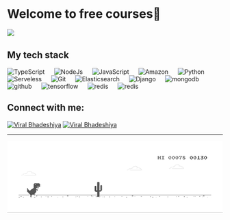 
# Welcome to free courses👋

![](https://github.com/halfrost/halfrost/blob/master/icons/header_.png)




## My tech stack

<p align="left"> 

  <a> 
    <img alt="TypeScript" src="https://img.shields.io/badge/-TypeScript-blue?logo=Typescript&logoColor=black">
  </a> 
  &emsp;
  <a> 
    <img alt="NodeJs" src="https://img.shields.io/badge/-NodeJS-green?logo=node.js&Color=white">
  </a> 
  &emsp;
  <a> 
     <img alt="JavaScript" src="https://img.shields.io/badge/JavaScript%20-%23F7DF1E.svg?logo=javascript&logoColor=black">
   </a>
  &emsp;
  <a> 
    <img alt="Amazon" src="https://img.shields.io/badge/-Amazon-grey?logo=Amazon&logoColor=white">
  </a>
  &emsp;
   <a>
    <img alt="Python" src="https://img.shields.io/badge/Python%20-%2314354C.svg?logo=python&logoColor=white">
  </a>
  &emsp;
  <a>
    <img alt="Serveless" src="https://img.shields.io/badge/-Serverless-orange?logo=serverless&logoColor=white"/>
  </a>
  &emsp;
  <a>
    <img alt="Git" src="https://img.shields.io/badge/-git-red?logo=git&logoColor=white"/>
  </a>
  &emsp; 
  <a> 
    <img alt="Elasticsearch" src="https://img.shields.io/badge/-ElasticSearch-brightgreen?logo=elasticsearch&logoColor=white">
  </a> 
  &emsp;
  <a> 
    <img alt="Django" src="https://img.shields.io/badge/-Django-green?logo=django&Color=white">
  </a> 
  &emsp;
  <a> 
     <img alt="mongodb" src="https://img.shields.io/badge/-mongoDb-green?logo=mongodb&logoColor=white">
   </a>
  &emsp;
  <a> 
    <img alt="github" src="https://img.shields.io/badge/-GitHub-black?logo=github&logoColor=white">
  </a>
  &emsp;
   <a>
    <img alt="tensorflow" src="https://img.shields.io/badge/-tensorflow-orange?logo=tensorflow&logoColor=white">
  </a>
  &emsp;
  <a>
    <img alt="redis" src="https://img.shields.io/badge/-redis-red?logo=redis&logoColor=white"/>
  </a>
  &emsp;
   <a>
    <img alt="redis" src="https://img.shields.io/badge/Codepen-000000?style=for-the-badge&logo=codepen&logoColor=white"/>
  </a>
  &emsp;
</p>


## Connect with me:
<p align="left">
  <a href="https://www.linkedin.com/in/isaac-mendez-066738271?utm_source=share&utm_campaign=share_via&utm_content=profile&utm_medium=ios_app" target="blank"><img align="center"
      src="https://raw.githubusercontent.com/rahuldkjain/github-profile-readme-generator/master/src/images/icons/Social/linked-in-alt.svg"
      alt="Viral Bhadeshiya" height="30" width="40" /></a>
  <a href="https://www.instagram.com/formate_gratis?igsh=MXB6YWw4cGJpajk2bg%3D%3D&utm_source=qr" target="blank"><img align="center"
      src="https://raw.githubusercontent.com/rahuldkjain/github-profile-readme-generator/master/src/images/icons/Social/instagram.svg"
      alt="Viral Bhadeshiya" height="30" width="40" /></a>
</p>

-----
![Dino](https://raw.githubusercontent.com/sanket9006/sanket9006/master/dino.gif)



<!--
**MendezIsaac/MendezIsaac** is a ✨ _special_ ✨ repository because its `README.md` (this file) appears on your GitHub profile.

Here are some ideas to get you started:

- 🔭 I’m currently working on ...
- 🌱 I’m currently learning ...
- 👯 I’m looking to collaborate on ...
- 🤔 I’m looking for help with ...
- 💬 Ask me about ...
- 📫 How to reach me: ...
- 😄 Pronouns: ...
- ⚡ Fun fact: ...
-->

